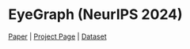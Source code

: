 # EyeGraph (NeurIPS 2024)

[Paper]() | [Project Page](https://eye-tracking-for-physiological-sensing.github.io/eyegraph/) | [Dataset]()
